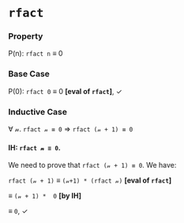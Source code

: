 # `rfact`  <!--- Problem name goes here; this is not a correct proof! -->

### Property
P(n): `rfact n` ≡ 0  <!--- Change this too --->

### Base Case
P(0): `rfact 0` ≡ 0 **[eval of `rfact`]**, ✓  <!-- More changes go here --->

### Inductive Case
∀ 𝓃. `rfact 𝓃 ≡ 0` ⇒ `rfact (𝓃 + 1) ≡ 0`

#### IH: `rfact 𝓃 ≡ 0`.  <!--- Change this too --->
We need to prove that `rfact (𝓃 + 1) ≡ 0`.  We have:

`rfact (𝓃 + 1)` ≡ `(𝓃+1) * (rfact 𝓃)` **[eval of `rfact`]**

≡ `(𝓃 + 1) *  0` **[by IH]**

≡ `0`, ✓
